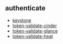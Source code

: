 
## authenticate
- [keystone](https://godleon.github.io/osp_test_results/0.2.108/authenticate/keystone.html)
- [token-validate-cinder](https://godleon.github.io/osp_test_results/0.2.108/authenticate/token-validate-cinder.html)
- [token-validate-glance](https://godleon.github.io/osp_test_results/0.2.108/authenticate/token-validate-glance.html)
- [token-validate-heat](https://godleon.github.io/osp_test_results/0.2.108/authenticate/token-validate-heat.html)

